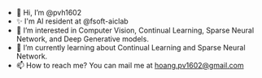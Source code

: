 - 👋 Hi, I’m @pvh1602 
- ✨ I'm AI resident at @fsoft-aiclab
- 👀 I’m interested in Computer Vision, Continual Learning, Sparse Neural Network, and Deep Generative models.
- 🌱 I’m currently learning about Continual Learning and Sparse Neural Network.
- 📫 How to reach me? You can mail me at hoang.pv1602@gmail.com

<!---
pvh1602/pvh1602 is a ✨ special ✨ repository because its `README.md` (this file) appears on your GitHub profile.
You can click the Preview link to take a look at your changes.
--->
